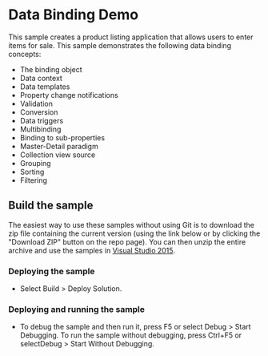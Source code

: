 # Data Binding Demo
This sample creates a product listing application that allows users to enter items for sale. This sample demonstrates the following data binding concepts:
- The binding object
- Data context
- Data templates
- Property change notifications
- Validation
- Conversion
- Data triggers
- Multibinding
- Binding to sub-properties
- Master-Detail paradigm
- Collection view source
- Grouping
- Sorting
- Filtering

## Build the sample
The easiest way to use these samples without using Git is to download the zip file containing the current version (using the link below or by clicking the "Download ZIP" button on the repo page). You can then unzip the entire archive and use the samples in [Visual Studio 2015](https://www.visualstudio.com/wpf-vs).

### Deploying the sample
- Select Build > Deploy Solution. 

### Deploying and running the sample
- To debug the sample and then run it, press F5 or select Debug >  Start Debugging. To run the sample without debugging, press Ctrl+F5 or selectDebug > Start Without Debugging. 

